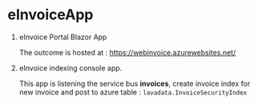 # eInvoiceApp

  1. eInvoice Portal Blazor App </p>The outcome is hosted at : https://webinvoice.azurewebsites.net/

  2. eInvoice indexing console app.</p>This app is listening the service bus **invoices**, create invoice index for new invoice and post to azure table : `lavadata.InvoiceSecurityIndex` 


